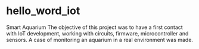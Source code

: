 # hello_word_iot
Smart Aquarium The objective of this project was to have a first contact with IoT development, working with circuits, firmware, microcontroller and sensors. A case of monitoring an aquarium in a real environment was made.

